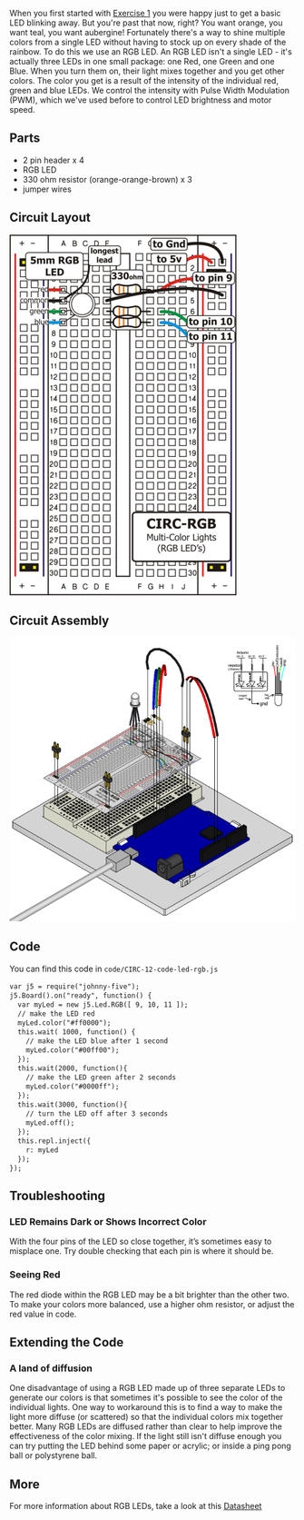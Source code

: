 
When you first started with [Exercise 1](/exercises/1) you were happy just to
get a basic LED blinking away. But you're past that now,
right? You want orange, you want teal, you want aubergine!
Fortunately there's a way to shine multiple colors from a single
LED without having to stock up on every shade of the rainbow. To do this we use an RGB LED. An RGB LED isn't a single LED - it's actually three LEDs in one small package: one Red, one Green and one Blue. When you turn them on, their light mixes together and you get other colors. The color you get is a result of the intensity of the individual red, green and blue LEDs. We control the intensity with Pulse Width Modulation (PWM), which we've used before to control LED brightness and motor speed.

<a id="parts"></a>
## Parts

* 2 pin header x 4
* RGB LED
* 330 ohm resistor (orange-orange-brown) x 3
* jumper wires

<a id="circuit"></a>
## Circuit Layout
[<img style="max-width:400px" src="../../images/circ/CIRC12-sheet-small.png" alt="Circuit Layout"/>](../../images/circ/CIRC12-sheet.png)

<a id="assembly"></a>
## Circuit Assembly
![Assembly Diagram](../../images/assembly/CIRC-12-3dexploded.png "Assembly Diagram")

<a id="code"></a>
## Code

You can find this code in `code/CIRC-12-code-led-rgb.js`

	var j5 = require("johnny-five");
	j5.Board().on("ready", function() {
	  var myLed = new j5.Led.RGB([ 9, 10, 11 ]);
	  // make the LED red
	  myLed.color("#ff0000");
	  this.wait( 1000, function() {
	    // make the LED blue after 1 second
	    myLed.color("#00ff00");
	  });
	  this.wait(2000, function(){
	    // make the LED green after 2 seconds
	    myLed.color("#0000ff");
	  });
	  this.wait(3000, function(){
	    // turn the LED off after 3 seconds
	    myLed.off();
	  });
	  this.repl.inject({
	    r: myLed
	  });
	});


<a id="troubleshooting"></a>
## Troubleshooting

### LED Remains Dark or Shows Incorrect Color
With the four pins of the LED so close together, it’s sometimes easy to misplace one. Try double checking that each pin is where it should be.

### Seeing Red
The red diode within the RGB LED may be a bit brighter than the other two. To make your colors more balanced, use a higher ohm resistor, or adjust the red value in code.

<a id="extending"></a>
## Extending the Code

### A land of diffusion
One disadvantage of using a RGB LED made up of three separate LEDs to generate our colors is that sometimes it's possible to see the color of the individual lights. One way to workaround this is to find a way to make the light more diffuse (or scattered) so that the individual colors mix together better. Many RGB LEDs are diffused rather than clear to help improve the effectiveness of the color mixing. If the light still isn't diffuse enough you can try putting the LED behind some paper or acrylic; or inside a ping pong ball or polystyrene ball.

<a id="more"></a>
## More
For more information about RGB LEDs, take a look at this [Datasheet](https://www.sparkfun.com/datasheets/Components/YSL-R596CR3G4B5C-C10.pdf)